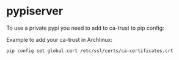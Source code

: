 # pypiserver

To use a private pypi you need to add to ca-trust to pip config:

Example to add your ca-trust in Archlinux:
```bash
pip config set global.cert /etc/ssl/certs/ca-certificates.crt
```
